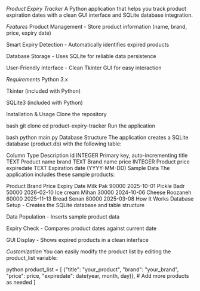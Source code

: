 *Product Expiry Tracker*
A Python application that helps you track product expiration dates with a clean GUI interface and SQLite database integration.

*Features*
Product Management - Store product information (name, brand, price, expiry date)

Smart Expiry Detection - Automatically identifies expired products

Database Storage - Uses SQLite for reliable data persistence

User-Friendly Interface - Clean Tkinter GUI for easy interaction

*Requirements*
Python 3.x

Tkinter (included with Python)

SQLite3 (included with Python)

Installation & Usage
Clone the repository

bash
git clone <your-repository-url>
cd product-expiry-tracker
Run the application

bash
python main.py
Database Structure
The application creates a SQLite database (product.db) with the following table:

Column	Type	Description
id	INTEGER	Primary key, auto-incrementing
title	TEXT	Product name
brand	TEXT	Brand name
price	INTEGER	Product price
expiredate	TEXT	Expiration date (YYYY-MM-DD)
Sample Data
The application includes these sample products:

Product	Brand	Price	Expiry Date
Milk	Pak	90000	2025-10-01
Pickle	Badr	50000	2026-02-10
Ice cream	Mihan	30000	2024-10-06
Cheese	Roozaneh	60000	2025-11-13
Bread	Senan	80000	2025-03-08
How It Works
Database Setup - Creates the SQLite database and table structure

Data Population - Inserts sample product data

Expiry Check - Compares product dates against current date

GUI Display - Shows expired products in a clean interface

*Customization*
You can easily modify the product list by editing the product_list variable:

python
product_list = [
    {"title": "your_product", "brand": "your_brand", 
     "price": price, "expiredate": date(year, month, day)},
    # Add more products as needed
]
